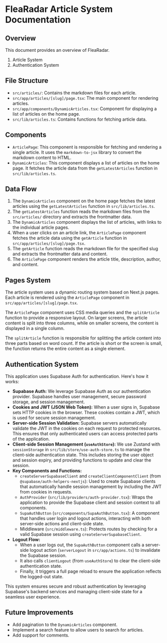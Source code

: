 # FleaRadar Article System Documentation

## Overview

This document provides an overview of FleaRadar.

1. Article System
2. Authentication System

## File Structure

*   `src/articles/`: Contains the markdown files for each article.
*   `src/app/articles/[slug]/page.tsx`: The main component for rendering articles.
*   `src/app/components/DynamicArticles.tsx`: Component for displaying a list of articles on the home page.
*   `src/lib/articles.ts`: Contains functions for fetching article data.

## Components

*   `ArticlePage`: This component is responsible for fetching and rendering a single article. It uses the `markdown-to-jsx` library to convert the markdown content to HTML.
*   `DynamicArticles`: This component displays a list of articles on the home page. It fetches the article data from the `getLatestArticles` function in `src/lib/articles.ts`.

## Data Flow

1.  The `DynamicArticles` component on the home page fetches the latest articles using the `getLatestArticles` function in `src/lib/articles.ts`.
2.  The `getLatestArticles` function reads the markdown files from the `src/articles/` directory and extracts the frontmatter data.
3.  The `DynamicArticles` component displays the list of articles, with links to the individual article pages.
4.  When a user clicks on an article link, the `ArticlePage` component fetches the article data using the `getArticle` function in `src/app/articles/[slug]/page.tsx`.
5.  The `getArticle` function reads the markdown file for the specified slug and extracts the frontmatter data and content.
6.  The `ArticlePage` component renders the article title, description, author, and content.

## Pages System

The article system uses a dynamic routing system based on Next.js pages. Each article is rendered using the `ArticlePage` component in `src/app/articles/[slug]/page.tsx`.

The `ArticlePage` component uses CSS media queries and the `splitArticle` function to provide a responsive layout. On larger screens, the article content is split into three columns, while on smaller screens, the content is displayed in a single column.

The `splitArticle` function is responsible for splitting the article content into three parts based on word count. If the article is short or the screen is small, the function returns the entire content as a single element.

## Authentication System

This application uses Supabase Auth for authentication. Here's how it works:

*   **Supabase Auth:** We leverage Supabase Auth as our authentication provider. Supabase handles user management, secure password storage, and session management.
*   **Cookies and JWT (JSON Web Token):** When a user signs in, Supabase sets HTTP cookies in the browser. These cookies contain a JWT, which is used for secure session management.
*   **Server-side Session Validation:** Supabase servers automatically validate the JWT in the cookies on each request to protected resources. This ensures that only authenticated users can access protected parts of the application.
*   **Client-side Session Management (`useAuthStore`):** We use Zustand with `sessionStorage` in `src/lib/store/use-auth-store.ts` to manage the client-side authentication state. This includes storing the user object and session expiry, and providing functions to update and clear the session.
*   **Key Components and Functions:**
    *   `createServerSupabaseClient` and `createClientComponentClient` (from `@supabase/auth-helpers-nextjs`): Used to create Supabase clients that automatically handle session management by including the JWT from cookies in requests.
    *   `AuthProvider` (`src/lib/providers/auth-provider.tsx`): Wraps the application to provide the Supabase client and session context to all components.
    *   `SupaAuthButton` (`src/components/SupaAuthButton.tsx`): A component that handles user login and logout actions, interacting with both server-side actions and client-side state.
    *   Middleware (`src/middleware.ts`): Protects routes by checking for a valid Supabase session using `createServerSupabaseClient`.
*   **Logout Flow:**
    *   When a user logs out, the `SupaAuthButton` component calls a server-side logout action (`serverLogout` in `src/app/actions.ts`) to invalidate the Supabase session.
    *   It also calls `clientLogout` (from `useAuthStore`) to clear the client-side authentication state.
    *   Finally, it triggers a full page reload to ensure the application reflects the logged-out state.

This system ensures secure and robust authentication by leveraging Supabase's backend services and managing client-side state for a seamless user experience.

## Future Improvements

*   Add pagination to the `DynamicArticles` component.
*   Implement a search feature to allow users to search for articles.
*   Add support for comments.
